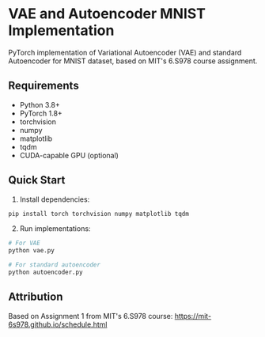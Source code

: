 # VAE and Autoencoder MNIST Implementation

PyTorch implementation of Variational Autoencoder (VAE) and standard Autoencoder for MNIST dataset, based on MIT's 6.S978 course assignment.

## Requirements

* Python 3.8+
* PyTorch 1.8+
* torchvision
* numpy
* matplotlib
* tqdm
* CUDA-capable GPU (optional)

## Quick Start

1. Install dependencies:
```bash
pip install torch torchvision numpy matplotlib tqdm
```

2. Run implementations:
```bash
# For VAE
python vae.py

# For standard autoencoder
python autoencoder.py
```

## Attribution

Based on Assignment 1 from MIT's 6.S978 course: https://mit-6s978.github.io/schedule.html
